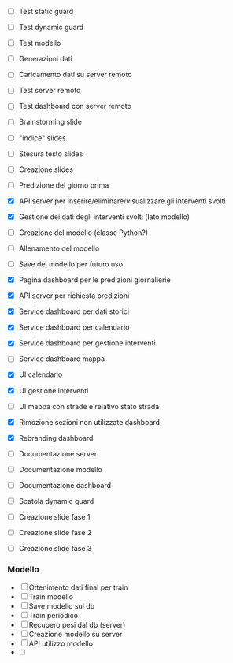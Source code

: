 

- [ ] Test static guard
- [ ] Test dynamic guard
- [ ] Test modello
- [ ] Generazioni dati
- [ ] Caricamento dati su server remoto
- [ ] Test server remoto
- [ ] Test dashboard con server remoto
- [ ] Brainstorming slide
- [ ] "indice" slides
- [ ] Stesura testo slides
- [ ] Creazione slides
- [ ] Predizione del giorno prima








- [x] API server per inserire/eliminare/visualizzare gli interventi svolti
- [x] Gestione dei dati degli interventi svolti (lato modello)
- [ ] Creazione del modello (classe Python?)
- [ ] Allenamento del modello
- [ ] Save del modello per futuro uso
- [x] Pagina dashboard per le predizioni giornalierie
- [x] API server per richiesta predizioni
- [x] Service dashboard per dati storici
- [x] Service dashboard per calendario
- [x] Service dashboard per gestione interventi
- [ ] Service dashboard mappa
- [x] UI calendario
- [x] UI gestione interventi
- [ ] UI mappa con strade e relativo stato strada
- [x] Rimozione sezioni non utilizzate dashboard
- [x] Rebranding dashboard
- [ ] Documentazione server
- [ ] Documentazione modello
- [ ] Documentazione dashboard
- [ ] Scatola dynamic guard
- [ ] Creazione slide fase 1
- [ ] Creazione slide fase 2
- [ ] Creazione slide fase 3






### Modello

- [ ] Ottenimento dati final per train
- [ ] Train modello
- [ ] Save modello sul db
- [ ] Train periodico
- [ ] Recupero pesi dal db (server)
- [ ] Creazione modello su server
- [ ] API utilizzo modello
- [ ] 





